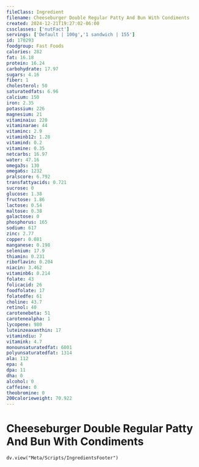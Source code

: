 ```yaml
---
fileClass: Ingredient
filename: Cheeseburger Double Regular Patty And Bun With Condiments
created: 2024-12-21T19:27:02-06:00
cssclasses: ['nutFact']
servings: ['Default | 100g','1 sandwich | 155']
id: 170293
foodgroup: Fast Foods
calories: 282
fat: 16.18
protein: 16.24
carbohydrate: 17.97
sugars: 4.16
fiber: 1
cholesterol: 50
saturatedfats: 6.96
calcium: 150
iron: 2.35
potassium: 226
magnesium: 21
vitaminaiu: 220
vitaminarae: 44
vitaminc: 2.9
vitaminb12: 1.28
vitamind: 0.2
vitamine: 0.35
netcarbs: 16.97
water: 47.16
omega3s: 130
omega6s: 1232
pralscore: 6.792
transfattyacids: 0.721
sucrose: 0
glucose: 1.38
fructose: 1.86
lactose: 0.54
maltose: 0.38
galactose: 0
phosphorus: 165
sodium: 617
zinc: 2.77
copper: 0.081
manganese: 0.198
selenium: 17.9
thiamin: 0.231
riboflavin: 0.204
niacin: 3.462
vitaminb6: 0.214
folate: 43
folicacid: 26
foodfolate: 17
folatedfe: 61
choline: 43.7
retinol: 40
carotenebeta: 51
carotenealpha: 1
lycopene: 980
luteinzeaxanthin: 17
vitamindiu: 7
vitamink: 4.7
monounsaturatedfat: 6001
polyunsaturatedfat: 1314
ala: 112
epa: 4
dpa: 11
dha: 0
alcohol: 0
caffeine: 0
theobromine: 0
200calorieweight: 70.922
---
```


# Cheeseburger Double Regular Patty And Bun With Condiments

```dataviewjs
dv.view("Meta/Scripts/IngredientsFooter")
```